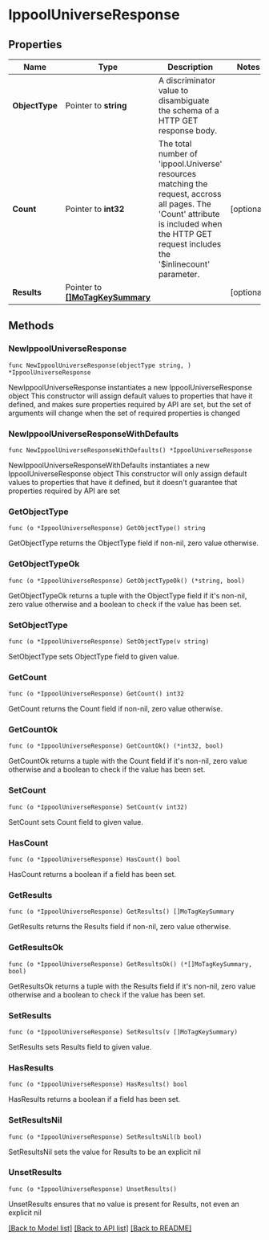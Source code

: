 # IppoolUniverseResponse

## Properties

Name | Type | Description | Notes
------------ | ------------- | ------------- | -------------
**ObjectType** | Pointer to **string** | A discriminator value to disambiguate the schema of a HTTP GET response body. | 
**Count** | Pointer to **int32** | The total number of &#39;ippool.Universe&#39; resources matching the request, accross all pages. The &#39;Count&#39; attribute is included when the HTTP GET request includes the &#39;$inlinecount&#39; parameter. | [optional] 
**Results** | Pointer to [**[]MoTagKeySummary**](mo.TagKeySummary.md) |  | [optional] 

## Methods

### NewIppoolUniverseResponse

`func NewIppoolUniverseResponse(objectType string, ) *IppoolUniverseResponse`

NewIppoolUniverseResponse instantiates a new IppoolUniverseResponse object
This constructor will assign default values to properties that have it defined,
and makes sure properties required by API are set, but the set of arguments
will change when the set of required properties is changed

### NewIppoolUniverseResponseWithDefaults

`func NewIppoolUniverseResponseWithDefaults() *IppoolUniverseResponse`

NewIppoolUniverseResponseWithDefaults instantiates a new IppoolUniverseResponse object
This constructor will only assign default values to properties that have it defined,
but it doesn't guarantee that properties required by API are set

### GetObjectType

`func (o *IppoolUniverseResponse) GetObjectType() string`

GetObjectType returns the ObjectType field if non-nil, zero value otherwise.

### GetObjectTypeOk

`func (o *IppoolUniverseResponse) GetObjectTypeOk() (*string, bool)`

GetObjectTypeOk returns a tuple with the ObjectType field if it's non-nil, zero value otherwise
and a boolean to check if the value has been set.

### SetObjectType

`func (o *IppoolUniverseResponse) SetObjectType(v string)`

SetObjectType sets ObjectType field to given value.


### GetCount

`func (o *IppoolUniverseResponse) GetCount() int32`

GetCount returns the Count field if non-nil, zero value otherwise.

### GetCountOk

`func (o *IppoolUniverseResponse) GetCountOk() (*int32, bool)`

GetCountOk returns a tuple with the Count field if it's non-nil, zero value otherwise
and a boolean to check if the value has been set.

### SetCount

`func (o *IppoolUniverseResponse) SetCount(v int32)`

SetCount sets Count field to given value.

### HasCount

`func (o *IppoolUniverseResponse) HasCount() bool`

HasCount returns a boolean if a field has been set.

### GetResults

`func (o *IppoolUniverseResponse) GetResults() []MoTagKeySummary`

GetResults returns the Results field if non-nil, zero value otherwise.

### GetResultsOk

`func (o *IppoolUniverseResponse) GetResultsOk() (*[]MoTagKeySummary, bool)`

GetResultsOk returns a tuple with the Results field if it's non-nil, zero value otherwise
and a boolean to check if the value has been set.

### SetResults

`func (o *IppoolUniverseResponse) SetResults(v []MoTagKeySummary)`

SetResults sets Results field to given value.

### HasResults

`func (o *IppoolUniverseResponse) HasResults() bool`

HasResults returns a boolean if a field has been set.

### SetResultsNil

`func (o *IppoolUniverseResponse) SetResultsNil(b bool)`

 SetResultsNil sets the value for Results to be an explicit nil

### UnsetResults
`func (o *IppoolUniverseResponse) UnsetResults()`

UnsetResults ensures that no value is present for Results, not even an explicit nil

[[Back to Model list]](../README.md#documentation-for-models) [[Back to API list]](../README.md#documentation-for-api-endpoints) [[Back to README]](../README.md)


